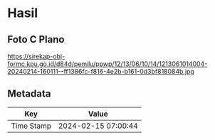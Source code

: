 # Hasil

## Foto C Plano

https://sirekap-obj-formc.kpu.go.id/d84d/pemilu/ppwp/12/13/06/10/14/1213061014004-20240214-160111--ff1386fc-f816-4e2b-b161-0d3bf818084b.jpg


## Metadata

| Key        | Value               |
| ---------- | ------------------- |
| Time Stamp | 2024-02-15 07:00:44 |



